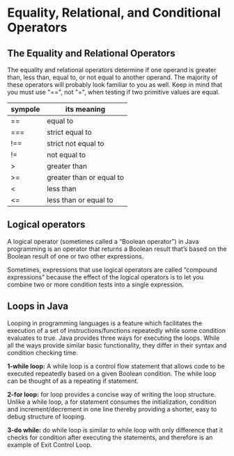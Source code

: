 # Equality, Relational, and Conditional Operators 
## The Equality and Relational Operators 
The equality and relational operators determine if one operand is greater than, less than, equal to, or not equal to another operand. The majority of these operators will probably look familiar to you as well. Keep in mind that you must use "==", not "=", when testing if two primitive values are equal.

| sympole |its meaning |
|---|---|
| == | equal to  |
|=== |strict equal to  |
|!== |strict not equal to  |
|  !=  |  not equal to  |
|  >  |  greater than |
|>=   |  greater than or equal to  |
|  < |  less than |
|<=     |     less than or equal to  |
## Logical operators
A logical operator (sometimes called a “Boolean operator”) in Java programming is an operator that returns a Boolean result that’s based on the Boolean result of one or two other expressions.

Sometimes, expressions that use logical operators are called “compound expressions” because the effect of the logical operators is to let you combine two or more condition tests into a single expression.
## Loops in Java
Looping in programming languages is a feature which facilitates the execution of a set of instructions/functions repeatedly while some condition evaluates to true.
Java provides three ways for executing the loops. While all the ways provide similar basic functionality, they differ in their syntax and condition checking time.

**1-while loop:** A while loop is a control flow statement that allows code to be executed repeatedly based on a given Boolean condition. The while loop can be thought of as a repeating if statement.

**2-for loop:** for loop provides a concise way of writing the loop structure. Unlike a while loop, a for statement consumes the initialization, condition and increment/decrement in one line thereby providing a shorter, easy to debug structure of looping.

**3-do while:** do while loop is similar to while loop with only difference that it checks for condition after executing the statements, and therefore is an example of Exit Control Loop.
